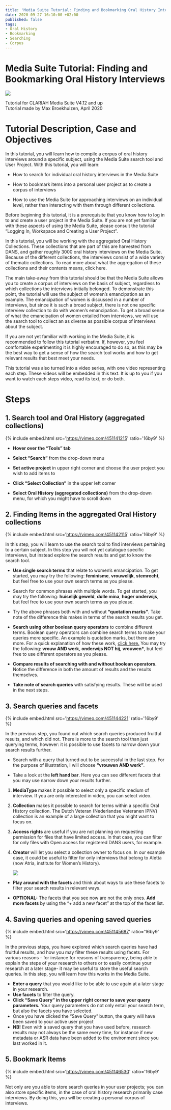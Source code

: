 ```yaml
---
title: 'Media Suite Tutorial: Finding and Bookmarking Oral History Interviews'
date: 2020-09-27 16:10:00 +02:00
published: false
tags:
- Oral History
- Bookmarking
- Searching
- Corpus
---
```


# Media Suite Tutorial: Finding and Bookmarking Oral History Interviews

**![](https://lh5.googleusercontent.com/Xd7DjmL-4q_z6r6J5nEtC85VXcAD4cATdeKUiZFaN9tWtMOYHLpPp3MIi1gwZx_xoNPPow66gZicyZoXk_mVKwETP5oci5fAi95fGsLfnIbqrBja9TifSgo8MXYaHp_k3zHASY1X)**

Tutorial for CLARIAH Media Suite V4.12 and up\
Tutorial made by Max Broekhuizen, April 2020

# Tutorial Description, Case and Objectives

In this tutorial, you will learn how to compile a corpus of oral history interviews around a specific subject, using the Media Suite search tool and User Project. With this tutorial, you will learn:

* How to search for individual oral history interviews in the Media Suite

* How to bookmark items into a personal user project as to create a corpus of interviews

* How to use the Media Suite for approaching interviews on an individual level, rather than interacting with them through different collections.

Before beginning this tutorial, it is a prerequisite that you know how to log in to and create a user project in the Media Suite. If you are not yet familiar with these aspects of using the Media Suite, please consult the tutorial “Logging In, Workspace and Creating a User Project”.

In this tutorial, you will be working with the aggregated Oral History Collections. These collections that are part of this are harvested from DANS, and gather roughly 3000 oral history interviews on the Media Suite. Because of the different collections, the interviews consist of a wide variety of thematic collections. To read more about what the aggregation of these collections and their contents means, click here.

The main take-away from this tutorial should be that the Media Suite allows you to create a corpus of interviews on the basis of subject, regardless to which collections the interviews initially belonged. To demonstrate this point, the tutorial will use the subject of women’s emancipation as an example. The emancipation of women is discussed in a number of interviews, but since it is such a broad subject, there is not one specific interview collection to do with women’s emancipation. To get a broad sense of what the emancipation of women entailed from interviews, we will use the search tool to collect an as diverse as possible corpus of interviews about the subject.

If you are not yet familiar with working in the Media Suite, it is recommended to follow this tutorial verbatim. If, however, you feel comfortable experimenting it is highly encouraged to do so, as this may be the best way to get a sense of how the search tool works and how to get relevant results that best meet your needs.

This tutorial was also turned into a video series, with one video representing each step. These videos will be embedded in this text. It is up to you if you want to watch each steps video, read its text, or do both.

# Steps

## 1. Search tool and Oral History (aggregated collections)

{% include embed.html src='https://vimeo.com/451141215' ratio='16by9' %}

* **Hover over the “Tools” tab**

* **Select “Search”** from the drop-down menu

* **Set active project** in upper right corner and choose the user project you wish to add items to

* **Click “Select Collection”** in the upper left corner

* **Select Oral History (aggregated collections)** from the drop-down menu, for which you might have to scroll down

## 2. Finding Items in the aggregated Oral History collections

{% include embed.html src='https://vimeo.com/451142115' ratio='16by9' %}

In this step, you will learn to use the search tool to find interviews pertaining to a certain subject. In this step you will not yet catalogue specific interviews, but instead explore the search results and get to know the search tool.

* **Use single search terms** that relate to women’s emancipation. To get started, you may try the following: **feminisme**, **vrouwelijk**, **stemrecht**, but feel free to use your own search terms as you please.

* Search for common phrases with multiple words. To get started, you may try the following: **huiselijk geweld**, **dolle mina**, **hoger onderwijs**, but feel free to use your own search terms as you please.

* Try the above phrases both with and without **“quotation marks”**. Take note of the difference this makes in terms of the search results you get.

* **Search using other boolean query operators** to combine different terms. Boolean query operators can combine search terms to make your queries more specific. An example is quotation marks, but there are more. For a quick explanation of how these work, [click here.](https://mediasuite.clariah.nl/documentation/howtos/single-search#search-boolean) You may try the following: **vrouw AND werk**, **onderwijs NOT hij**, **vrouwen\***, but feel free to use different operators as you please.

* **Compare results of searching with and without boolean operators.** Notice the difference in both the amount of results and the results themselves.

* **Take note of search queries** with satisfying results. These will be used in the next steps.

## 3. Search queries and facets

{% include embed.html src='https://vimeo.com/451144221' ratio='16by9' %}

In the previous step, you found out which search queries produced fruitful results, and which did not. There is more to the search tool than just querying terms, however: it is possible to use facets to narrow down your search results further.

* Search with a query that turned out to be successful in the last step. For the purpose of illustration, I will choose **“vrouwen AND werk”**.

* Take a look at the **left hand bar**. Here you can see different facets that you may use narrow down your results further.

1. **MediaType** makes it possible to select only a specific medium of interview. If you are only interested in video, you can select video.

2. **Collection** makes it possible to search for terms within a specific Oral History collection. The Dutch Veteran (Nederlandse Veteranen IPNV) collection is an example of a large collection that you might want to focus on.

3. **Access rights** are useful if you are not planning on requesting permission for files that have limited access. In that case, you can filter for only files with Open access for registered DANS users, for example.

4. **Creator** will let you select a collection owner to focus on. In our example case, it could be useful to filter for only interviews that belong to Aletta (now Atria, institute for Women’s History).

   **![](https://lh6.googleusercontent.com/gGT_ns3NM7HnToFGar6RCcDfvfRHg8CW5KfV5NqTakKDlVJNiiMuSEdII_jFYtbIiXUp4r2Ky4aC4ksGQRg9u9WrcQogCm2awlUpHwUY4DWMwP7kjGSjkZnEGJRWRoirVdqX4zwi)**

* **Play around with the facets** and think about ways to use these facets to filter your search results in relevant ways.

* **OPTIONAL:** The facets that you see now are not the only ones. **Add more facets** by using the “\+ add a new facet” at the top of the facet list.

## 4. Saving queries and opening saved queries

{% include embed.html src='https://vimeo.com/451145687' ratio='16by9' %}

In the previous steps, you have explored which search queries have had fruitful results, and how you may filter these results using facets. For various reasons - for instance for reasons of transparency, being able to explain the steps of your research to others or to easily continue your research at a later stage- it may be useful to store the useful search queries. In this step, you will learn how this works in the Media Suite.

* **Enter a query** that you would like to be able to use again at a later stage in your research.
* **Use facets** to filter the query.
* **Click “Save Query” in the upper right corner to save your query parameters.** Your query parameters do not only entail your search term, but also the facets you have selected. 
* Once you have clicked the “Save Query” button, the query will have been saved to your active user project
* **NB!** Even with a saved query that you have used before, research results may not always be the same every time, for instance if new metadata or ASR data have been added to the environment since you last worked in it.

## 5. Bookmark Items

{% include embed.html src='https://vimeo.com/451146530' ratio='16by9' %}

Not only are you able to store search queries in your user projects; you can also store specific items, in the case of oral history research primarily case interviews. By doing this, you will be creating a personal corpus of interviews.


